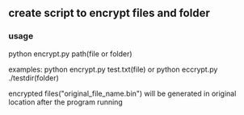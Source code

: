 ## create script to encrypt files and folder

### usage

python encrypt.py path(file or folder)

examples:
    python encrypt.py test.txt(file)
    or
    python eccrypt.py ./testdir(folder)

encrypted files("original_file_name.bin") will be generated in original location after the program running